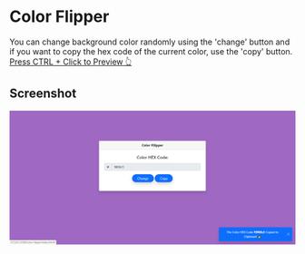 # Color Flipper

You can change background color randomly using the 'change' button and if you want to copy the hex code of the current color, use the 'copy' button.
[Press CTRL + Click to Preview 👆](https://sametkoyuncu.github.io/fullstack-project-group/color-flipper/)

## Screenshot

![color-flipper-screentshot](https://github.com/sametkoyuncu/fullstack-project-group/blob/master/color-flipper/newScreenshot.png?raw=true)
